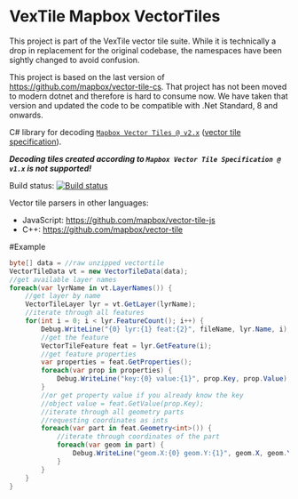 # VexTile Mapbox VectorTiles

This project is part of the VexTile vector tile suite. While it is technically a drop in replacement for the original codebase, the namespaces have been sightly changed to avoid confusion.

This project is based on the last version of https://github.com/mapbox/vector-tile-cs. That project has not been moved to modern dotnet and therefore is hard to consume now. We have taken that version and updated the code to be compatible with .Net Standard, 8 and onwards.

C# library for decoding [`Mapbox Vector Tiles @ v2.x`](https://www.mapbox.com/vector-tiles/) ([vector tile specification](https://github.com/mapbox/vector-tile-spec)).

_**Decoding tiles created according to `Mapbox Vector Tile Specification @ v1.x` is not supported!**_

Build status: [![Build status](https://ci.appveyor.com/api/projects/status/7b7wfjj0macduhgp/branch/master?svg=true)](https://ci.appveyor.com/project/memsom/vextile-mapbox-vector-tile-cs/branch/master)

Vector tile parsers in other languages:
* JavaScript: https://github.com/mapbox/vector-tile-js
* C++: https://github.com/mapbox/vector-tile

#Example

```c#
byte[] data = //raw unzipped vectortile
VectorTileData vt = new VectorTileData(data);
//get available layer names
foreach(var lyrName in vt.LayerNames()) {
    //get layer by name
    VectorTileLayer lyr = vt.GetLayer(lyrName);
    //iterate through all features
    for(int i = 0; i < lyr.FeatureCount(); i++) {
        Debug.WriteLine("{0} lyr:{1} feat:{2}", fileName, lyr.Name, i);
        //get the feature
        VectorTileFeature feat = lyr.GetFeature(i);
        //get feature properties
        var properties = feat.GetProperties();
        foreach(var prop in properties) {
            Debug.WriteLine("key:{0} value:{1}", prop.Key, prop.Value);
        }
        //or get property value if you already know the key
        //object value = feat.GetValue(prop.Key);
        //iterate through all geometry parts
        //requesting coordinates as ints
        foreach(var part in feat.Geometry<int>()) {
            //iterate through coordinates of the part
            foreach(var geom in part) {
                Debug.WriteLine("geom.X:{0} geom.Y:{1}", geom.X, geom.Y);
            }
        }
    }
}

```
